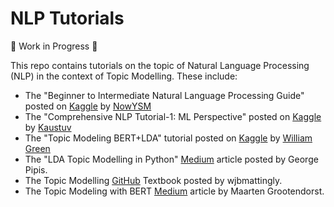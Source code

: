 # NLP Tutorials 

🚧 Work in Progress 🚧

This repo contains tutorials on the topic of Natural Language Processing (NLP) in the context of Topic Modelling. These include:

- The "Beginner to Intermediate Natural Language Processing Guide" posted on [Kaggle](https://www.kaggle.com/code/ashishpatel26/beginner-to-intermediate-nlp-tutorial/notebook) by [NowYSM](https://www.kaggle.com/ashishpatel26)
- The "Comprehensive NLP Tutorial-1: ML Perspective" posted on [Kaggle](https://www.kaggle.com/code/kksienc/comprehensive-nlp-tutorial-1-ml-perspective) by [Kaustuv](https://www.kaggle.com/kksienc)
- The "Topic Modeling BERT+LDA" tutorial posted on [Kaggle](https://www.kaggle.com/code/dskswu/topic-modeling-bert-lda) by [William Green](https://www.kaggle.com/dskswu)
- The "LDA Topic Modelling in Python" [Medium](https://medium.com/swlh/lda-topic-modelling-in-python-7e9d08a64f33) article posted by George Pipis.
- The Topic Modelling [GitHub](https://github.com/wjbmattingly/topic_modeling_textbook/blob/main/02_03_setting_up_tf_idf.ipynb) Textbook posted by wjbmattingly.
- The Topic Modeling with BERT [Medium](https://towardsdatascience.com/topic-modeling-with-bert-779f7db187e6) article by Maarten Grootendorst.

